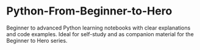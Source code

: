 # Python-From-Beginner-to-Hero
Beginner to advanced Python learning notebooks with clear explanations and code examples. Ideal for self-study and as companion material for the Beginner to Hero series.
